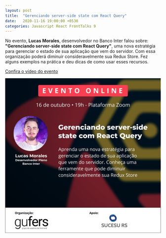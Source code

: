 ```yaml
---
layout: post
title:  "Gerenciando server-side state com React Query"
date:   2020-11-16 19:00:00 +0530
categories: Javascript React FrontTalks 9
---
```

No evento, **Lucas Morales**, desenvolvedor no Banco Inter falou sobre: **"Gerenciando server-side state com React Query"**, uma nova estratégia para gerenciar o estado de sua aplicação que vem do servidor. Com essa organização poderá diminuir consideravelmente sua Redux Store. Fez alguns exemplos na prática e deu dicas de como usar esses recursos.

[Confira o vídeo do evento][video] 

[video]: https://www.youtube.com/watch?v=S8P70Wo29Bg

![FrontTalks 9](/assets/images/9.jpeg "FrontTalks 9")